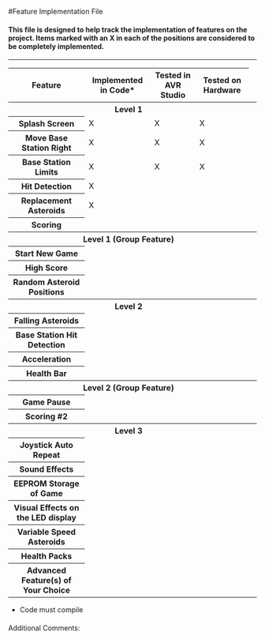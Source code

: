 #Feature Implementation File
#### This file is designed to help track the implementation of features on the project. Items marked with an X in each of the positions are considered to be completely implemented.

***

<table>
	<thead>
		<th>Feature</th>
		<th>Implemented in Code* </th>
		<th>Tested in AVR Studio</th>
		<th>Tested on Hardware</th>
	<thead>
	<tbody>
		<tr>
			<th COLSPAN='4'>Level 1<th>
		</tr>
		<tr>
			<th>Splash Screen</th>
			<td>X</td>
			<td>X</td>
			<td>X</td>
		</tr>
		<tr>
			<th>Move Base Station Right</th>
			<td>X</td>
			<td>X</td>
			<td>X</td>
		</tr>
		<tr>
			<th>Base Station Limits</th>
			<td>X</td>
			<td>X</td>
			<td>X</td>
		</tr>
		<tr>
			<th>Hit Detection</th>
			<td>X</td>
			<td></td>
			<td></td>
		</tr>
		<tr>
			<th>Replacement Asteroids</th>
			<td>X</td>
			<td></td>
			<td></td>
		</tr>
		<tr>
			<th>Scoring</th>
			<td></td>
			<td></td>
			<td></td>
		</tr>
		<tr>
			<th COLSPAN='4'>Level 1 (Group Feature)<th>
		</tr>
		<tr>
			<th>Start New Game</th>
			<td></td>
			<td></td>
			<td></td>
		</tr>
		<tr>
			<th>High Score</th>
			<td></td>
			<td></td>
			<td></td>
		</tr>
		<tr>
			<th>Random Asteroid Positions</th>
			<td></td>
			<td></td>
			<td></td>
		</tr>
		</tr>
		<tr>
			<th COLSPAN='4'>Level 2<th>
		</tr>
		<tr>
			<th>Falling Asteroids</th>
			<td></td>
			<td></td>
			<td></td>
		</tr>
		<tr>
			<th>Base Station Hit Detection</th>
			<td></td>
			<td></td>
			<td></td>
		</tr>
		<tr>
			<th>Acceleration</th>
			<td></td>
			<td></td>
			<td></td>
		</tr>
		<tr>
			<th>Health Bar</th>
			<td></td>
			<td></td>
			<td></td>
		</tr>
		<tr>
			<th COLSPAN='4'>Level 2 (Group Feature)<th>
		</tr>
		<tr>
			<th>Game Pause</th>
			<td></td>
			<td></td>
			<td></td>
		</tr>
		<tr>
			<th>Scoring #2</th>
			<td></td>
			<td></td>
			<td></td>
		</tr>
		<tr>
			<th COLSPAN='4'>Level 3<th>
		</tr>
		<tr>
			<th>Joystick Auto Repeat</th>
			<td></td>
			<td></td>
			<td></td>
		</tr>
		<tr>
			<th>Sound Effects</th>
			<td></td>
			<td></td>
			<td></td>
		</tr>
		<tr>
			<th>EEPROM Storage of Game</th>
			<td></td>
			<td></td>
			<td></td>
		</tr>
		<tr>
			<th>Visual Effects on the LED display</th>
			<td></td>
			<td></td>
			<td></td>
		</tr>
		<tr>
			<th>Variable Speed Asteroids</th>
			<td></td>
			<td></td>
			<td></td>
		</tr>
		<tr>
			<th>Health Packs</th>
			<td></td>
			<td></td>
			<td></td>
		</tr>
		<tr>
			<th>Advanced Feature(s) of Your Choice</th>
			<td></td>
			<td></td>
			<td></td>
		</tr>
	</tbody>
</table>


* Code must compile


####
Additional Comments: